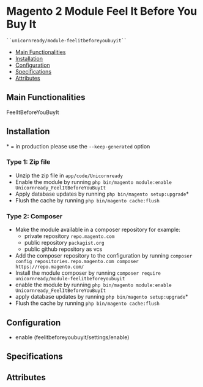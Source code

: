 # Magento 2 Module Feel It Before You Buy It

    ``unicornready/module-feelitbeforeyoubuyit``

 - [Main Functionalities](#markdown-header-main-functionalities)
 - [Installation](#markdown-header-installation)
 - [Configuration](#markdown-header-configuration)
 - [Specifications](#markdown-header-specifications)
 - [Attributes](#markdown-header-attributes)


## Main Functionalities
FeelItBeforeYouBuyIt

## Installation
\* = in production please use the `--keep-generated` option

### Type 1: Zip file

 - Unzip the zip file in `app/code/Unicornready`
 - Enable the module by running `php bin/magento module:enable Unicornready_FeelItBeforeYouBuyIt`
 - Apply database updates by running `php bin/magento setup:upgrade`\*
 - Flush the cache by running `php bin/magento cache:flush`

### Type 2: Composer

 - Make the module available in a composer repository for example:
    - private repository `repo.magento.com`
    - public repository `packagist.org`
    - public github repository as vcs
 - Add the composer repository to the configuration by running `composer config repositories.repo.magento.com composer https://repo.magento.com/`
 - Install the module composer by running `composer require unicornready/module-feelitbeforeyoubuyit`
 - enable the module by running `php bin/magento module:enable Unicornready_FeelItBeforeYouBuyIt`
 - apply database updates by running `php bin/magento setup:upgrade`\*
 - Flush the cache by running `php bin/magento cache:flush`


## Configuration

 - enable (feelitbeforeyoubuyit/settings/enable)


## Specifications




## Attributes



